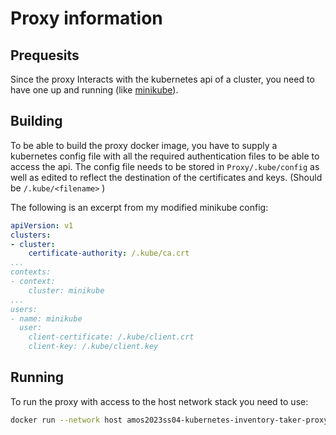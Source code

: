 # Proxy information

## Prequesits

Since the proxy Interacts with the kubernetes api of a cluster, you need to have one up and running (like [minikube](https://minikube.sigs.k8s.io/docs/start/)).

## Building

To be able to build the proxy docker image, you have to supply a kubernetes config file with all the required authentication files to be able to access the api.
The config file needs to be stored in `Proxy/.kube/config` as well as edited to reflect the destination of the certificates and keys. (Should be `/.kube/<filename>` )

The following is an excerpt from my modified minikube config:

```yaml
apiVersion: v1
clusters:
- cluster:
    certificate-authority: /.kube/ca.crt
...
contexts:
- context:
    cluster: minikube
...
users:
- name: minikube
  user:
    client-certificate: /.kube/client.crt
    client-key: /.kube/client.key
```

## Running

To run the proxy with access to the host network stack you need to use:

```bash
docker run --network host amos2023ss04-kubernetes-inventory-taker-proxy:latest
```

